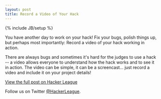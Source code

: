 ```yaml
---
layout: post
title: Record a Video of Your Hack
---
```

{% include JB/setup %}

<p>You have another day to work on your hack! Fix your bugs, polish things up, but perhaps most importantly: Record a video of your hack working in action.</p>

<p>There are always bugs and sometimes it's hard for the judges to use a hack -- a video allows everyone to understand how the hack works and to see it in action. The video can be simple, it can be a screencast... just record a video and include it on your project details!</p>

<p><a href="https://www.hackerleague.org/hackathons/foursquare-hackathon-2013/blogposts/50e8fe4f8485e702000000c3" target="_blank">View the full post on Hacker League</a></p>

<p>Follow us on Twitter <a href="https://twitter.com/hackerleague">@HackerLeague</a>.</p>